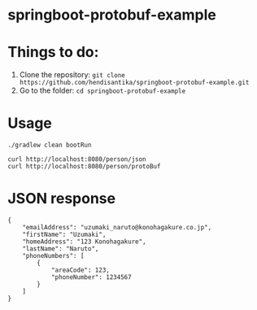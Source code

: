 # springboot-protobuf-example
# Things to do:
1. Clone the repository: `git clone https://github.com/hendisantika/springboot-protobuf-example.git`
2. Go to the folder: `cd springboot-protobuf-example`

# Usage
```
./gradlew clean bootRun
```
```
curl http://localhost:8080/person/json
curl http://localhost:8080/person/protoBuf
```
# JSON response
```
{
    "emailAddress": "uzumaki_naruto@konohagakure.co.jp",
    "firstName": "Uzumaki",
    "homeAddress": "123 Konohagakure",
    "lastName": "Naruto",
    "phoneNumbers": [
        {
            "areaCode": 123,
            "phoneNumber": 1234567
        }
    ]
}
```